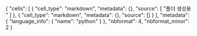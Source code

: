 {
 "cells": [
  {
   "cell_type": "markdown",
   "metadata": {},
   "source": [
    "폴더 생성용 "
   ]
  },
  {
   "cell_type": "markdown",
   "metadata": {},
   "source": []
  }
 ],
 "metadata": {
  "language_info": {
   "name": "python"
  }
 },
 "nbformat": 4,
 "nbformat_minor": 2
}
